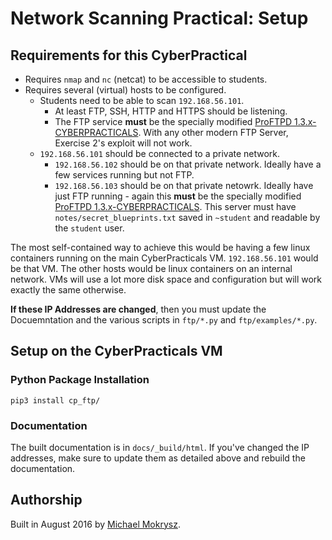 # Network Scanning Practical: Setup

## Requirements for this CyberPractical

* Requires `nmap` and `nc` (netcat) to be accessible to students.
* Requires several (virtual) hosts to be configured.
  * Students need to be able to scan `192.168.56.101`.
    * At least FTP, SSH, HTTP and HTTPS should be listening.
    * The FTP service **must** be the specially modified [ProFTPD 1.3.x-CYBERPRACTICALS](https://github.com/46bit/ftpbounce-proftpd). With any other modern FTP Server, Exercise 2's exploit will not work.
  * `192.168.56.101` should be connected to a private network.
    * `192.168.56.102` should be on that private network. Ideally have a few services running but not FTP.
    * `192.168.56.103` should be on that private netowrk. Ideally have just FTP running - again this **must** be the specially modified [ProFTPD 1.3.x-CYBERPRACTICALS](https://github.com/46bit/ftpbounce-proftpd). This server must have `notes/secret_blueprints.txt` saved in `~student` and readable by the `student` user.

The most self-contained way to achieve this would be having a few linux containers running on the main CyberPracticals VM. `192.168.56.101` would be that VM. The other hosts would be linux containers on an internal network. VMs will use a lot more disk space and configuration but will work exactly the same otherwise.

**If these IP Addresses are changed**, then you must update the Docuemntation and the various scripts in `ftp/*.py` and `ftp/examples/*.py`.

## Setup on the CyberPracticals VM

### Python Package Installation

```
pip3 install cp_ftp/
```

### Documentation

The built documentation is in `docs/_build/html`. If you've changed the IP addresses, make sure to update
them as detailed above and rebuild the documentation.

## Authorship

Built in August 2016 by [Michael Mokrysz](https://46b.it).
